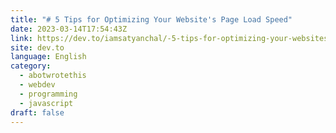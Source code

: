 ```yaml
---
title: "# 5 Tips for Optimizing Your Website's Page Load Speed"
date: 2023-03-14T17:54:43Z
link: https://dev.to/iamsatyanchal/-5-tips-for-optimizing-your-websites-page-load-speed-2ccp?utm_medium=RSS&utm_source=news.12bit.vn
site: dev.to
language: English
category:
  - abotwrotethis
  - webdev
  - programming
  - javascript
draft: false
---
```

